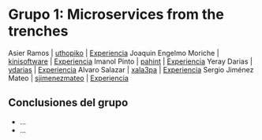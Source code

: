 # Grupo 1: Microservices from the trenches

Asier Ramos | [uthopiko](https://twitter.com/uthopiko) | [Experiencia](http://ftt.programania.net/experiencias/1.html) 
Joaquin Engelmo Moriche | [kinisoftware](https://twitter.com/kinisoftware) | [Experiencia](http://ftt.programania.net/experiencias/11.html) 
Imanol Pinto | [pahint](https://twitter.com/pahint) | [Experiencia](http://ftt.programania.net/experiencias/13.html) 
Yeray Darias  | [ydarias](https://twitter.com/ydarias) | [Experiencia](http://ftt.programania.net/experiencias/15.html) 
Alvaro Salazar | [xala3pa](https://twitter.com/xala3pa) | [Experiencia](http://ftt.programania.net/experiencias/29.html) 
Sergio Jiménez Mateo | [sjimenezmateo](https://twitter.com/sjimenezmateo) | [Experiencia](http://ftt.programania.net/experiencias/30.html) 
 

## Conclusiones del grupo
- ...
- ...
